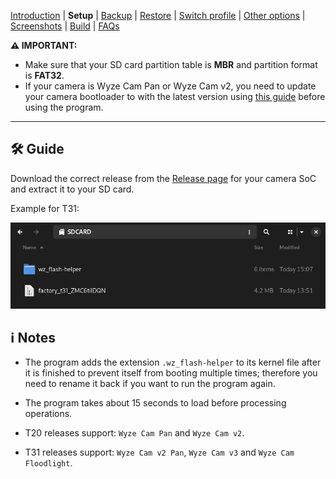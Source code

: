 [Introduction](README.md) | **Setup** | [Backup](README_backup.md) | [Restore](README_restore.md) | [Switch profile](README_switch_profile.md) | [Other options](README_other_options.md) | [Screenshots](README_screenshots.md) | [Build](README_build.md) | [FAQs](README_FAQs.md)



**⚠️ IMPORTANT:**
- Make sure that your SD card partition table is **MBR** and partition format is **FAT32**.
- If your camera is Wyze Cam Pan or Wyze Cam v2, you need to update your camera bootloader to with the latest version using [this guide](https://github.com/gtxaspec/wz_mini_hacks/wiki/Setup-&-Installation) before using the program.

-----

## 🛠️ Guide

Download the correct release from the [Release page](https://github.com/archandanime/wz_flash-helper/releases/latest) for your camera SoC and extract it to your SD card.

Example for T31:

![Alt text](https://raw.githubusercontent.com/archandanime/wz_flash-helper/main/images/setup_01.png)

## ℹ️ Notes

- The program adds the extension `.wz_flash-helper` to its kernel file after it is finished to prevent itself from booting multiple times; therefore you need to rename it back if you want to run the program again.

- The program takes about 15 seconds to load before processing operations.

- T20 releases support: `Wyze Cam Pan` and `Wyze Cam v2`.

- T31 releases support: `Wyze Cam v2 Pan`, `Wyze Cam v3` and `Wyze Cam Floodlight`.
